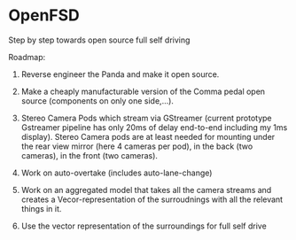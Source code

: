 # OpenFSD
Step by step towards open source full self driving

Roadmap:
1. Reverse engineer the Panda and make it open source.
2. Make a cheaply manufacturable version of the Comma pedal open source (components on only one side,...). 
3. Stereo Camera Pods which stream via GStreamer (current prototype Gstreamer pipeline has only 20ms of delay end-to-end including my 1ms display).
  Stereo Camera pods are at least needed for mounting under the rear view mirror (here 4 cameras per pod), in the back (two cameras), in the front (two cameras).
  
4. Work on auto-overtake (includes auto-lane-change)
5. Work on an aggregated model that takes all the camera streams and creates a Vecor-representation of the surroudnings with all the relevant things in it.
6. Use the vector representation of the surroundings for full self drive
